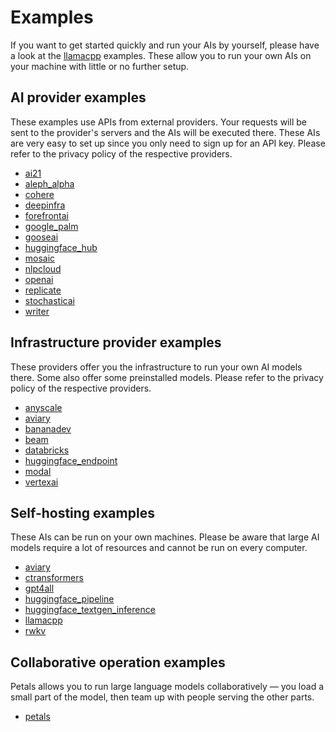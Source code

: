 # Examples

If you want to get started quickly and run your AIs by yourself, please have a look at the [llamacpp](./llamacpp) examples.
These allow you to run your own AIs on your machine with little or no further setup.

## AI provider examples

These examples use APIs from external providers. Your requests will be sent to the provider's servers and the AIs will be executed there.
These AIs are very easy to set up since you only need to sign up for an API key.
Please refer to the privacy policy of the respective providers.

- [ai21](./ai21)
- [aleph_alpha](./aleph_alpha)
- [cohere](./cohere)
- [deepinfra](./deepinfra)
- [forefrontai](./forefrontai)
- [google_palm](./google_palm)
- [gooseai](./gooseai)
- [huggingface_hub](./huggingface_hub)
- [mosaic](./mosaic)
- [nlpcloud](./nlpcloud)
- [openai](./openai)
- [replicate](./replicate)
- [stochasticai](./stochasticai)
- [writer](./writer)

## Infrastructure provider examples

These providers offer you the infrastructure to run your own AI models there. Some also offer some preinstalled models.
Please refer to the privacy policy of the respective providers.

- [anyscale](./anyscale)
- [aviary](./aviary)
- [bananadev](./bananadev)
- [beam](./beam)
- [databricks](./databricks)
- [huggingface_endpoint](./huggingface_endpoint)
- [modal](./modal)
- [vertexai](./vertexai)

## Self-hosting examples

These AIs can be run on your own machines.
Please be aware that large AI models require a lot of resources and cannot be run on every computer.

- [aviary](./aviary)
- [ctransformers](./ctransformers)
- [gpt4all](./gpt4all)
- [huggingface_pipeline](./huggingface_pipeline)
- [huggingface_textgen_inference](./huggingface_textgen_inference)
- [llamacpp](./llamacpp)
- [rwkv](./rwkv)

## Collaborative operation examples

Petals allows you to run large language models collaboratively — you load a small part of the model, then team up with people serving the other parts.

- [petals](./petals)
